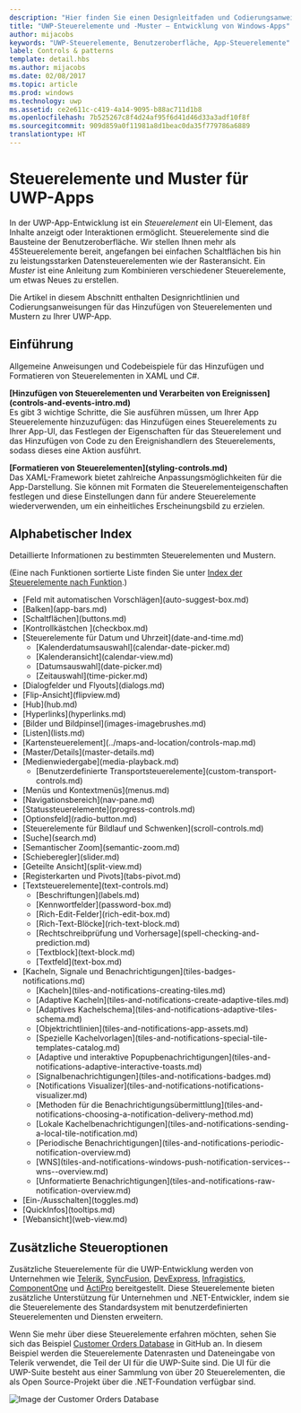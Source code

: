 ```yaml
---
description: "Hier finden Sie einen Designleitfaden und Codierungsanweisungen für das Hinzufügen von Steuerelementen und Mustern zu Ihrer UWP-App. Sie finden mehr als 45leistungsstarke Steuerelemente für die Verwendung mit Ihrer App."
title: "UWP-Steuerelemente und -Muster – Entwicklung von Windows-Apps"
author: mijacobs
keywords: "UWP-Steuerelemente, Benutzeroberfläche, App-Steuerelemente"
label: Controls & patterns
template: detail.hbs
ms.author: mijacobs
ms.date: 02/08/2017
ms.topic: article
ms.prod: windows
ms.technology: uwp
ms.assetid: ce2e611c-c419-4a14-9095-b88ac711d1b8
ms.openlocfilehash: 7b525267c8f4d24af95f6d41d46d33a3adf10f8f
ms.sourcegitcommit: 909d859a0f11981a8d1beac0da35f779786a6889
translationtype: HT
---
```

# <a name="controls-and-patterns-for-uwp-apps"></a>Steuerelemente und Muster für UWP-Apps
<link rel="stylesheet" href="https://az835927.vo.msecnd.net/sites/uwp/Resources/css/custom.css"> 

In der UWP-App-Entwicklung ist ein <i>Steuerelement</i> ein UI-Element, das Inhalte anzeigt oder Interaktionen ermöglicht. Steuerelemente sind die Bausteine der Benutzeroberfläche. Wir stellen Ihnen mehr als 45Steuerelemente bereit, angefangen bei einfachen Schaltflächen bis hin zu leistungsstarken Datensteuerelementen wie der Rasteransicht. Ein <i>Muster</i> ist eine Anleitung zum Kombinieren verschiedener Steuerelemente, um etwas Neues zu erstellen.

Die Artikel in diesem Abschnitt enthalten Designrichtlinien und Codierungsanweisungen für das Hinzufügen von Steuerelementen und Mustern zu Ihrer UWP-App. 

## <a name="intro"></a>Einführung

Allgemeine Anweisungen und Codebeispiele für das Hinzufügen und Formatieren von Steuerelementen in XAML und C#.

<div class="side-by-side">
<div class="side-by-side-content">
  <div class="side-by-side-content-left">
   <p><b>[Hinzufügen von Steuerelementen und Verarbeiten von Ereignissen](controls-and-events-intro.md)</b> <br/>
Es gibt 3 wichtige Schritte, die Sie ausführen müssen, um Ihrer App Steuerelemente hinzuzufügen: das Hinzufügen eines Steuerelements zu Ihrer App-UI, das Festlegen der Eigenschaften für das Steuerelement und das Hinzufügen von Code zu den Ereignishandlern des Steuerelements, sodass dieses eine Aktion ausführt.</li>
</ul> 
</p>
  </div>
  <div class="side-by-side-content-right">
   <p><b>[Formatieren von Steuerelementen](styling-controls.md)</b> <br/>
Das XAML-Framework bietet zahlreiche Anpassungsmöglichkeiten für die App-Darstellung. Sie können mit Formaten die Steuerelementeigenschaften festlegen und diese Einstellungen dann für andere Steuerelemente wiederverwenden, um ein einheitliches Erscheinungsbild zu erzielen.</p>
  </div>
</div>
</div>

## <a name="alphabetical-index"></a>Alphabetischer Index 

Detaillierte Informationen zu bestimmten Steuerelementen und Mustern.

(Eine nach Funktionen sortierte Liste finden Sie unter [Index der Steuerelemente nach Funktion](controls-by-function.md).)

<div class="uwpd-list-of-links">
<ul>

<li>[Feld mit automatischen Vorschlägen](auto-suggest-box.md)</li>

<li>[Balken](app-bars.md)</li>

<li>[Schaltflächen](buttons.md)</li>

<li>[Kontrollkästchen ](checkbox.md)</li>

<li>[Steuerelemente für Datum und Uhrzeit](date-and-time.md)
<ul>

<li>[Kalenderdatumsauswahl](calendar-date-picker.md)</li>

<li>[Kalenderansicht](calendar-view.md)</li>

<li>[Datumsauswahl](date-picker.md)</li>

<li>[Zeitauswahl](time-picker.md)</li>
</ul>
</li>


<li>[Dialogfelder und Flyouts](dialogs.md)</li>

<li>[Flip-Ansicht](flipview.md)</li>

<li>[Hub](hub.md)</li>

<li>[Hyperlinks](hyperlinks.md)</li>

<li>[Bilder und Bildpinsel](images-imagebrushes.md)</li>

<li>[Listen](lists.md)</li>

<li>[Kartensteuerelement](../maps-and-location/controls-map.md)</li>

<li>[Master/Details](master-details.md)</li>

<li>[Medienwiedergabe](media-playback.md)
<ul>
<li>[Benutzerdefinierte Transportsteuerelemente](custom-transport-controls.md)</li>
</ul>
</li>

<li>[Menüs und Kontextmenüs](menus.md)</li>

<li>[Navigationsbereich](nav-pane.md)</li>

<li>[Statussteuerelemente](progress-controls.md)</li>

<li>[Optionsfeld](radio-button.md)</li>

<li>[Steuerelemente für Bildlauf und Schwenken](scroll-controls.md)</li>

<li>[Suche](search.md)</li>

<li>[Semantischer Zoom](semantic-zoom.md)</li>

<li>[Schieberegler](slider.md)</li>

<li>[Geteilte Ansicht](split-view.md)</li>

<li>[Registerkarten und Pivots](tabs-pivot.md)</li>

<li>[Textsteuerelemente](text-controls.md)
<ul>

<li>[Beschriftungen](labels.md)</li>

<li>[Kennwortfelder](password-box.md)</li>

<li>[Rich-Edit-Felder](rich-edit-box.md)</li>

<li>[Rich-Text-Blöcke](rich-text-block.md)</li>

<li>[Rechtschreibprüfung und Vorhersage](spell-checking-and-prediction.md)</li>

<li>[Textblock](text-block.md)</li>

<li>[Textfeld](text-box.md)</li>
</ul>
</li>



<li>[Kacheln, Signale und Benachrichtigungen](tiles-badges-notifications.md)
<ul>

<li>[Kacheln](tiles-and-notifications-creating-tiles.md)</li>

<li>[Adaptive Kacheln](tiles-and-notifications-create-adaptive-tiles.md)</li>

<li>[Adaptives Kachelschema](tiles-and-notifications-adaptive-tiles-schema.md)</li>

<li>[Objektrichtlinien](tiles-and-notifications-app-assets.md)</li>

<li>[Spezielle Kachelvorlagen](tiles-and-notifications-special-tile-templates-catalog.md)</li>

<li>[Adaptive und interaktive Popupbenachrichtigungen](tiles-and-notifications-adaptive-interactive-toasts.md)</li>

<li>[Signalbenachrichtigungen](tiles-and-notifications-badges.md)</li>

<li>[Notifications Visualizer](tiles-and-notifications-notifications-visualizer.md)</li>

<li>[Methoden für die Benachrichtigungsübermittlung](tiles-and-notifications-choosing-a-notification-delivery-method.md)</li>

<li>[Lokale Kachelbenachrichtigungen](tiles-and-notifications-sending-a-local-tile-notification.md)</li>

<li>[Periodische Benachrichtigungen](tiles-and-notifications-periodic-notification-overview.md)</li>

<li>[WNS](tiles-and-notifications-windows-push-notification-services--wns--overview.md)</li>

<li>[Unformatierte Benachrichtigungen](tiles-and-notifications-raw-notification-overview.md)</li>
</ul>
</li>


<li>[Ein-/Ausschalten](toggles.md)</li>
<li>[QuickInfos](tooltips.md)</li>

<li>[Webansicht](web-view.md)</li>
</ul>
</div>

## <a name="additional-controls-options"></a>Zusätzliche Steueroptionen

Zusätzliche Steuerelemente für die UWP-Entwicklung werden von Unternehmen wie [Telerik](http://www.telerik.com/), [SyncFusion](https://www.syncfusion.com/products/uwp), [DevExpress](https://www.devexpress.com/Products/NET/Controls/Win10Apps/), [Infragistics](http://www.infragistics.com/products/universal-windows-platform), [ComponentOne](https://www.componentone.com/Studio/Platform/UWP) und [ActiPro](http://www.actiprosoftware.com/products/controls/universal) bereitgestellt. Diese Steuerelemente bieten zusätzliche Unterstützung für Unternehmen und .NET-Entwickler, indem sie die Steuerelemente des Standardsystem mit benutzerdefinierten Steuerelementen und Diensten erweitern.  

Wenn Sie mehr über diese Steuerelemente erfahren möchten, sehen Sie sich das Beispiel [Customer Orders Database](https://github.com/Microsoft/Windows-appsample-customers-orders-database) in GitHub an. In diesem Beispiel werden die Steuerelemente Datenrasten und Dateneingabe von Telerik verwendet, die Teil der UI für die UWP-Suite sind. Die UI für die UWP-Suite besteht aus einer Sammlung von über 20 Steuerelementen, die als Open Source-Projekt über die .NET-Foundation verfügbar sind.

![Image der Customer Orders Database](images/customerOrdersDataGrid.png)